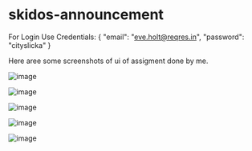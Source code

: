 # skidos-announcement

For Login Use Credentials: {
    "email": "eve.holt@reqres.in",
    "password": "cityslicka"
}

Here aree some screenshots of ui of assigment done by me.

![image](https://github.com/Shubh1028/skidos-announcement/assets/60169667/259ce767-38b7-4c0a-b14c-ac4c94ad0a2b)

![image](https://github.com/Shubh1028/skidos-announcement/assets/60169667/f199ef6a-c4f1-4df5-b0cf-2d3a66f0f10a)

![image](https://github.com/Shubh1028/skidos-announcement/assets/60169667/cb28828f-c886-456c-bbc9-8334aa88d5f2)

![image](https://github.com/Shubh1028/skidos-announcement/assets/60169667/876faf18-4c71-4468-9814-e21d9d9ed453)

![image](https://github.com/Shubh1028/skidos-announcement/assets/60169667/55e3d89c-7019-4495-90c7-eac9fb181f2b)




